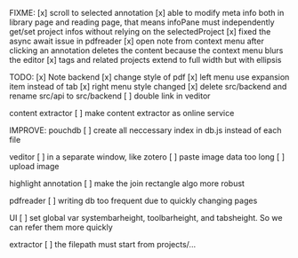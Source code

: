 FIXME:
[x] scroll to selected annotation
[x] able to modify meta info both in library page and reading page, that means infoPane must independently get/set project infos without relying on the selectedProject
[x] fixed the async await issue in pdfreader
[x] open note from context menu after clicking an annotation deletes the content because the context menu blurs the editor
[x] tags and related projects extend to full width but with ellipsis

TODO:
[x] Note backend
[x] change style of pdf
[x] left menu use expansion item instead of tab
[x] right menu style changed
[x] delete src/backend and rename src/api to src/backend
[ ] double link in veditor

content extractor
[ ] make content extractor as online service

IMPROVE:
pouchdb
[ ] create all neccessary index in db.js instead of each file

veditor
[ ] in a separate window, like zotero
[ ] paste image data too long
[ ] upload image

highlight annotation
[ ] make the join rectangle algo more robust

pdfreader
[ ] writing db too frequent due to quickly changing pages

UI
[ ] set global var systembarheight, toolbarheight, and tabsheight. So we can refer them more quickly

extractor
[ ] the filepath must start from projects/...
